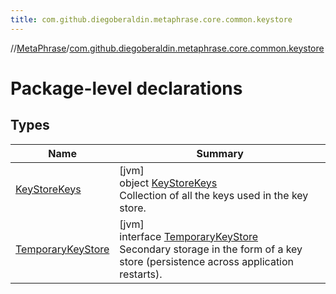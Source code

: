 ```yaml
---
title: com.github.diegoberaldin.metaphrase.core.common.keystore
---
```

//[MetaPhrase](../../index.html)/[com.github.diegoberaldin.metaphrase.core.common.keystore](index.html)



# Package-level declarations



## Types


| Name | Summary |
|---|---|
| [KeyStoreKeys](-key-store-keys/index.html) | [jvm]<br>object [KeyStoreKeys](-key-store-keys/index.html)<br>Collection of all the keys used in the key store. |
| [TemporaryKeyStore](-temporary-key-store/index.html) | [jvm]<br>interface [TemporaryKeyStore](-temporary-key-store/index.html)<br>Secondary storage in the form of a key store (persistence across application restarts). |

